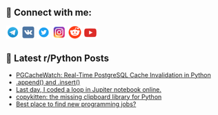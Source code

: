 ## 🔎 Connect with me:
[<img src="https://github.com/bullbesh/bullbesh/blob/main/images/Telegram.png" width="32" height="32" />](https://t.me/bullbesh)
[<img src="https://github.com/bullbesh/bullbesh/blob/main/images/VK.png" width="32" height="32" />](https://vk.com/bullbesh)
[<img src="https://github.com/bullbesh/bullbesh/blob/main/images/Twitter.png" width="32" height="32" />](https://twitter.com/bullbesh1)
[<img src="https://github.com/bullbesh/bullbesh/blob/main/images/Instagram.png" width="32" height="32" />](https://www.instagram.com/bullbesh)
[<img src="https://github.com/bullbesh/bullbesh/blob/main/images/Reddit.png" width="32" height="32" />](https://www.reddit.com/user/bullbesh)
[<img src="https://github.com/bullbesh/bullbesh/blob/main/images/YouTube.png" width="32" height="32" />](https://www.youtube.com/channel/UCtfjRs6uzgq5mfm8S06WTcg)

## 📕 Latest r/Python Posts
<!-- BLOG-POST-LIST:START -->
- [PGCacheWatch: Real-Time PostgreSQL Cache Invalidation in Python](https://www.reddit.com/r/Python/comments/1awmtqr/pgcachewatch_realtime_postgresql_cache/)
- [.append&lpar;&rpar; and .insert&lpar;&rpar;](https://www.reddit.com/r/Python/comments/1awlh2g/append_and_insert/)
- [Last day, I coded a loop in Jupiter notebook online.](https://www.reddit.com/r/Python/comments/1awkibx/last_day_i_coded_a_loop_in_jupiter_notebook_online/)
- [copykitten: the missing clipboard library for Python](https://www.reddit.com/r/Python/comments/1awjuv9/copykitten_the_missing_clipboard_library_for/)
- [Best place to find new programming jobs?](https://www.reddit.com/r/Python/comments/1awjaqk/best_place_to_find_new_programming_jobs/)
<!-- BLOG-POST-LIST:END -->

